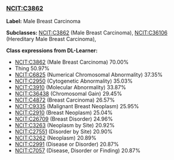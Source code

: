 
### [NCIT:C3862](http://purl.obolibrary.org/obo/NCIT_C3862)
**Label:** Male Breast Carcinoma

**Subclasses:** [NCIT:C3862](http://purl.obolibrary.org/obo/NCIT_C3862) (Male Breast Carcinoma), [NCIT:C36106](http://purl.obolibrary.org/obo/NCIT_C36106) (Hereditary Male Breast Carcinoma), 

**Class expressions from DL-Learner:**

- [NCIT:C3862](http://purl.obolibrary.org/obo/NCIT_C3862) (Male Breast Carcinoma) 70.00%
- Thing 50.97%
- [NCIT:C6825](http://purl.obolibrary.org/obo/NCIT_C6825) (Numerical Chromosomal Abnormality) 37.35%
- [NCIT:C2950](http://purl.obolibrary.org/obo/NCIT_C2950) (Cytogenetic Abnormality) 35.03%
- [NCIT:C3910](http://purl.obolibrary.org/obo/NCIT_C3910) (Molecular Abnormality) 33.87%
- [NCIT:C36438](http://purl.obolibrary.org/obo/NCIT_C36438) (Chromosomal Gain) 29.45%
- [NCIT:C4872](http://purl.obolibrary.org/obo/NCIT_C4872) (Breast Carcinoma) 26.57%
- [NCIT:C9335](http://purl.obolibrary.org/obo/NCIT_C9335) (Malignant Breast Neoplasm) 25.95%
- [NCIT:C2910](http://purl.obolibrary.org/obo/NCIT_C2910) (Breast Neoplasm) 25.04%
- [NCIT:C26709](http://purl.obolibrary.org/obo/NCIT_C26709) (Breast Disorder) 24.96%
- [NCIT:C3263](http://purl.obolibrary.org/obo/NCIT_C3263) (Neoplasm by Site) 20.92%
- [NCIT:C27551](http://purl.obolibrary.org/obo/NCIT_C27551) (Disorder by Site) 20.90%
- [NCIT:C3262](http://purl.obolibrary.org/obo/NCIT_C3262) (Neoplasm) 20.89%
- [NCIT:C2991](http://purl.obolibrary.org/obo/NCIT_C2991) (Disease or Disorder) 20.87%
- [NCIT:C7057](http://purl.obolibrary.org/obo/NCIT_C7057) (Disease, Disorder or Finding) 20.87%


